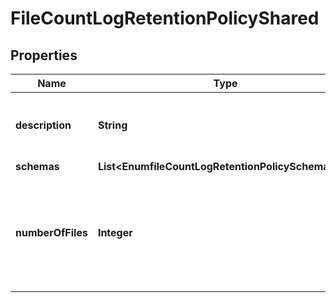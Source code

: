 

# FileCountLogRetentionPolicyShared


## Properties

| Name | Type | Description | Notes |
|------------ | ------------- | ------------- | -------------|
|**description** | **String** | A description for this Log Retention Policy |  [optional] |
|**schemas** | **List&lt;EnumfileCountLogRetentionPolicySchemaUrn&gt;** |  |  |
|**numberOfFiles** | **Integer** | Specifies the number of archived log files to retain before the oldest ones are cleaned. |  |



